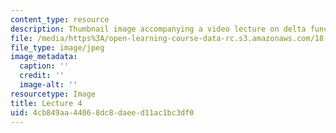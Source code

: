 ```yaml
---
content_type: resource
description: Thumbnail image accompanying a video lecture on delta functions.
file: /media/https%3A/open-learning-course-data-rc.s3.amazonaws.com/18-085-computational-science-and-engineering-i-fall-2008/4cb849aa44068dc8daeed11ac1bc3df0_4.jpg
file_type: image/jpeg
image_metadata:
  caption: ''
  credit: ''
  image-alt: ''
resourcetype: Image
title: Lecture 4
uid: 4cb849aa-4406-8dc8-daee-d11ac1bc3df0
---
```

